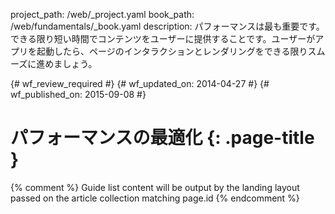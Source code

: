 project_path: /web/_project.yaml
book_path: /web/fundamentals/_book.yaml
description: パフォーマンスは最も重要です。できる限り短い時間でコンテンツをユーザーに提供することです。ユーザーがアプリを起動したら、ページのインタラクションとレンダリングをできる限りスムーズに進めましょう。

{# wf_review_required #}
{# wf_updated_on: 2014-04-27 #}
{# wf_published_on: 2015-09-08 #}

# パフォーマンスの最適化 {: .page-title }




{% comment %}
Guide list content will be output by the landing layout passed on the article collection matching page.id
{% endcomment %}


